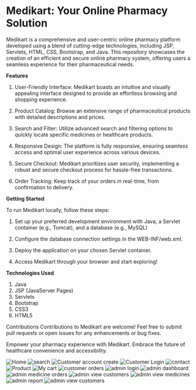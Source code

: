 # Medikart: Your Online Pharmacy Solution

Medikart is a comprehensive and user-centric online pharmacy platform developed using a blend of cutting-edge technologies, including JSP, Servlets, HTML, CSS, Bootstrap,
and Java. This repository showcases the creation of an efficient and secure online pharmacy system, offering users a seamless experience for their pharmaceutical needs.

**Features**

1) User-Friendly Interface: Medikart boasts an intuitive and visually appealing interface designed to provide an effortless browsing and shopping experience.

2) Product Catalog: Browse an extensive range of pharmaceutical products with detailed descriptions and prices.

3) Search and Filter: Utilize advanced search and filtering options to quickly locate specific medicines or healthcare products.

4) Responsive Design: The platform is fully responsive, ensuring seamless access and optimal user experience across various devices.

5) Secure Checkout: Medikart prioritizes user security, implementing a robust and secure checkout process for hassle-free transactions.

6) Order Tracking: Keep track of your orders in real-time, from confirmation to delivery.

**Getting Started**

To run Medikart locally, follow these steps:

1) Set up your preferred development environment with Java, a Servlet container (e.g., Tomcat), and a database (e.g., MySQL)

2) Configure the database connection settings in the WEB-INF/web.xml.

3) Deploy the application on your chosen Servlet container.

4) Access Medikart through your browser and start exploring!

**Technologies Used**
1) Java
2) JSP (JavaServer Pages)
3) Servlets
4) Bootstrap
5) CSS3
6) HTML5

Contributions
Contributions to Medikart are welcome! Feel free to submit pull requests or open issues for any enhancements or bug fixes.

Empower your pharmacy experience with Medikart. Embrace the future of healthcare convenience and accessibility.


![Home](https://github.com/Soumya-Ranjan-07/MediKart/assets/130222823/cca20ea0-8ae5-4e56-ae12-342cbf54efd4)
![search](https://github.com/Soumya-Ranjan-07/MediKart/assets/130222823/38a3bf94-4eb2-43e4-8f3b-f19a31c65118)
![Customer account create](https://github.com/Soumya-Ranjan-07/MediKart/assets/130222823/9a1214a3-3523-4e5b-bc1b-aa1714c1ceab)
![Customer Login](https://github.com/Soumya-Ranjan-07/MediKart/assets/130222823/8cd75f2a-4d3d-4814-81bd-72ef5fec3fdb)
![contact](https://github.com/Soumya-Ranjan-07/MediKart/assets/130222823/ce8bb774-497f-48d4-b4eb-2a3015ba4817)
![Product](https://github.com/Soumya-Ranjan-07/MediKart/assets/130222823/7ffc0eab-cff6-457f-a17e-0e8906d3021d)
![My cart](https://github.com/Soumya-Ranjan-07/MediKart/assets/130222823/962b6528-5cff-4686-81fd-4fe471edf733)
![customer orders](https://github.com/Soumya-Ranjan-07/MediKart/assets/130222823/ac0f9438-d037-4e5d-ad0b-4335d220f723)
![admin login](https://github.com/Soumya-Ranjan-07/MediKart/assets/130222823/7c0648f7-41fa-48e0-b528-3697fbaba0bb)
![admin dashboard](https://github.com/Soumya-Ranjan-07/MediKart/assets/130222823/827e7dca-613c-4a94-b9cc-89fddae0c684)
![admin medicine orders](https://github.com/Soumya-Ranjan-07/MediKart/assets/130222823/09d9ce00-9d69-419d-b613-97885c5849ce)
![admin view customers](https://github.com/Soumya-Ranjan-07/MediKart/assets/130222823/504f23e0-0de4-48c0-95e1-6dff52659375)
![admin view medicines](https://github.com/Soumya-Ranjan-07/MediKart/assets/130222823/a725eb78-8934-4686-81e2-96b3f35276dc)
![admin report](https://github.com/Soumya-Ranjan-07/MediKart/assets/130222823/4402c308-92be-456f-9d3b-f1c6a0c1ca6b)
![admin view customers](https://github.com/Soumya-Ranjan-07/MediKart/assets/130222823/2709b2a4-3ba5-44cf-833e-3a657d814e9a)
